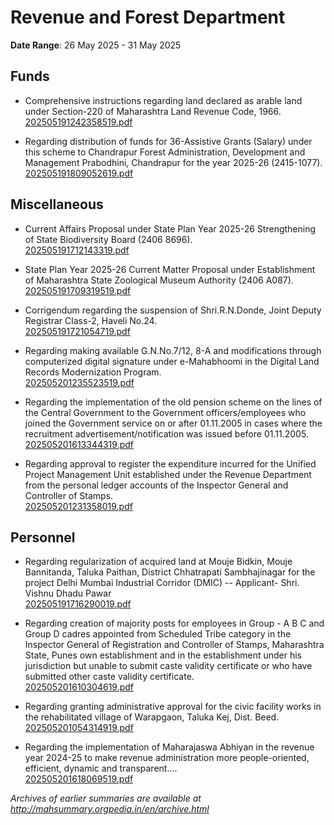 # Revenue and Forest Department

**Date Range**: 26 May 2025 - 31 May 2025


## Funds
- Comprehensive instructions regarding land declared as arable land under Section-220 of Maharashtra Land Revenue Code, 1966.\
  [202505191242358519.pdf](https://gr.maharashtra.gov.in/Site/Upload/Government%20Resolutions/English/202505191242358519.pdf)

- Regarding distribution of funds for 36-Assistive Grants (Salary) under this scheme to Chandrapur Forest Administration, Development and Management Prabodhini, Chandrapur for the year 2025-26 (2415-1077).\
  [202505191809052619.pdf](https://gr.maharashtra.gov.in/Site/Upload/Government%20Resolutions/English/202505191809052619.pdf)

## Miscellaneous
- Current Affairs Proposal under State Plan Year 2025-26 Strengthening of State Biodiversity Board (2406 8696).\
  [202505191712143319.pdf](https://gr.maharashtra.gov.in/Site/Upload/Government%20Resolutions/English/202505191712143319.pdf)

- State Plan Year 2025-26 Current Matter Proposal under Establishment of Maharashtra State Zoological Museum Authority (2406 A087).\
  [202505191709319519.pdf](https://gr.maharashtra.gov.in/Site/Upload/Government%20Resolutions/English/202505191709319519.pdf)

- Corrigendum regarding the suspension of Shri.R.N.Donde, Joint Deputy Registrar Class-2, Haveli No.24.\
  [202505191721054719.pdf](https://gr.maharashtra.gov.in/Site/Upload/Government%20Resolutions/English/202505191721054719.pdf)

- Regarding making available G.N.No.7/12, 8-A and modifications through computerized digital signature under e-Mahabhoomi in the Digital Land Records Modernization Program.\
  [202505201235523519.pdf](https://gr.maharashtra.gov.in/Site/Upload/Government%20Resolutions/English/202505201235523519.pdf)

- Regarding the implementation of the old pension scheme on the lines of the Central Government to the Government officers/employees who joined the Government service on or after 01.11.2005 in cases where the recruitment advertisement/notification was issued before 01.11.2005.\
  [202505201613344319.pdf](https://gr.maharashtra.gov.in/Site/Upload/Government%20Resolutions/English/202505201613344319.pdf)

- Regarding approval to register the expenditure incurred for the Unified Project Management Unit established under the Revenue Department from the personal ledger accounts of the Inspector General and Controller of Stamps.\
  [202505201231358019.pdf](https://gr.maharashtra.gov.in/Site/Upload/Government%20Resolutions/English/202505201231358019.pdf)

## Personnel
- Regarding regularization of acquired land at Mouje Bidkin, Mouje Bannitanda, Taluka Paithan, District Chhatrapati Sambhajinagar for the project Delhi Mumbai Industrial Corridor (DMIC) -- Applicant- Shri. Vishnu Dhadu Pawar\
  [202505191716290019.pdf](https://gr.maharashtra.gov.in/Site/Upload/Government%20Resolutions/English/202505191716290019.pdf)

- Regarding creation of majority posts for employees in Group - A  B  C  and Group D cadres appointed from Scheduled Tribe category in the Inspector General of Registration and Controller of Stamps, Maharashtra State, Punes own establishment and in the establishment under his jurisdiction but unable to submit caste validity certificate or who have submitted other caste validity certificate.\
  [202505201610304619.pdf](https://gr.maharashtra.gov.in/Site/Upload/Government%20Resolutions/English/202505201610304619.pdf)

- Regarding granting administrative approval for the civic facility works in the rehabilitated village of Warapgaon, Taluka Kej, Dist. Beed.\
  [202505201054314919.pdf](https://gr.maharashtra.gov.in/Site/Upload/Government%20Resolutions/English/202505201054314919.pdf)

- Regarding the implementation of Maharajaswa Abhiyan in the revenue year 2024-25 to make revenue administration more people-oriented, efficient, dynamic and transparent....\
  [202505201618069519.pdf](https://gr.maharashtra.gov.in/Site/Upload/Government%20Resolutions/English/202505201618069519.pdf)


*Archives of earlier summaries are available at http://mahsummary.orgpedia.in/en/archive.html*